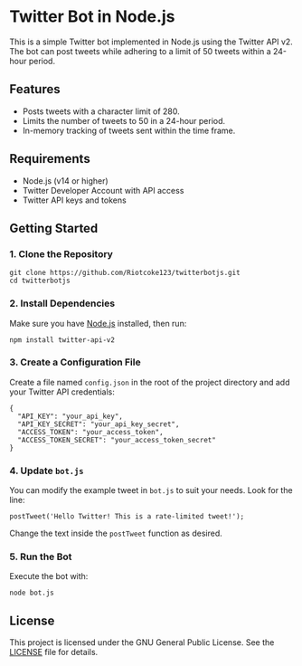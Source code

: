 <!DOCTYPE html>
<html lang="en">
<head>
    <meta charset="UTF-8">
    <meta name="viewport" content="width=device-width, initial-scale=1.0">
</head>
<body>
    <h1>Twitter Bot in Node.js</h1>
    <p>This is a simple Twitter bot implemented in Node.js using the Twitter API v2. The bot can post tweets while adhering to a limit of 50 tweets within a 24-hour period.</p>
    <h2>Features</h2>
    <ul>
        <li>Posts tweets with a character limit of 280.</li>
        <li>Limits the number of tweets to 50 in a 24-hour period.</li>
        <li>In-memory tracking of tweets sent within the time frame.</li>
    </ul>
    <h2>Requirements</h2>
    <ul>
        <li>Node.js (v14 or higher)</li>
        <li>Twitter Developer Account with API access</li>
        <li>Twitter API keys and tokens</li>
    </ul>
    <h2>Getting Started</h2>
    <h3>1. Clone the Repository</h3>
    <pre><code>git clone https://github.com/Riotcoke123/twitterbotjs.git
cd twitterbotjs</code></pre>
    <h3>2. Install Dependencies</h3>
    <p>Make sure you have <a href="https://nodejs.org/">Node.js</a> installed, then run:</p>
    <pre><code>npm install twitter-api-v2</code></pre>
    <h3>3. Create a Configuration File</h3>
    <p>Create a file named <code>config.json</code> in the root of the project directory and add your Twitter API credentials:</p>
    <pre><code>{
  "API_KEY": "your_api_key",
  "API_KEY_SECRET": "your_api_key_secret",
  "ACCESS_TOKEN": "your_access_token",
  "ACCESS_TOKEN_SECRET": "your_access_token_secret"
}</code></pre>
    <h3>4. Update <code>bot.js</code></h3>
    <p>You can modify the example tweet in <code>bot.js</code> to suit your needs. Look for the line:</p>
    <pre><code>postTweet('Hello Twitter! This is a rate-limited tweet!');</code></pre>
    <p>Change the text inside the <code>postTweet</code> function as desired.</p>
    <h3>5. Run the Bot</h3>
    <p>Execute the bot with:</p>
    <pre><code>node bot.js</code></pre>
    <h2>License</h2>
    <p>This project is licensed under the GNU General Public License. See the <a href="LICENSE">LICENSE</a> file for details.</p>
</body>
</html>
